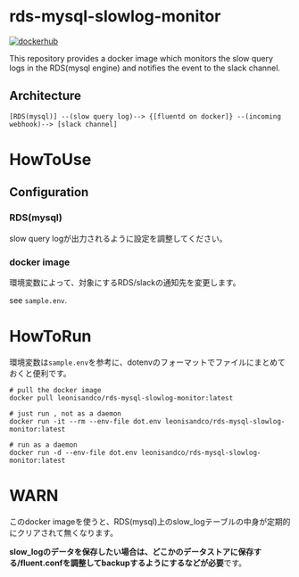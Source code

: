 # rds-mysql-slowlog-monitor

[![dockerhub](https://img.shields.io/docker/automated/leonisandco/rds-mysql-slowlog-monitor.svg)](https://hub.docker.com/r/leonisandco/rds-mysql-slowlog-monitor/)

This repository provides a docker image which monitors the slow query logs in the RDS(mysql engine) and notifies the event to the slack channel.

## Architecture

```
[RDS(mysql)] --(slow query log)--> {[fluentd on docker]} --(incoming webhook)--> [slack channel]
```

# HowToUse

## Configuration

### RDS(mysql)

slow query logが出力されるように設定を調整してください。

### docker image

環境変数によって、対象にするRDS/slackの通知先を変更します。

see `sample.env`.

# HowToRun

環境変数は`sample.env`を参考に、dotenvのフォーマットでファイルにまとめておくと便利です。

```
# pull the docker image
docker pull leonisandco/rds-mysql-slowlog-monitor:latest

# just run , not as a daemon
docker run -it --rm --env-file dot.env leonisandco/rds-mysql-slowlog-monitor:latest

# run as a daemon
docker run -d --env-file dot.env leonisandco/rds-mysql-slowlog-monitor:latest
```

# WARN

このdocker imageを使うと、RDS(mysql)上のslow_logテーブルの中身が定期的にクリアされて無くなります。

**slow_logのデータを保存したい場合は、どこかのデータストアに保存する/fluent.confを調整してbackupするようにするなどが必要**です。
